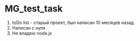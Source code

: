 # MG_test_task
1. toDo list - старый проект, был написан 10 месяцев назад. 
3. Написан с нуля
5. Не владею node.js
